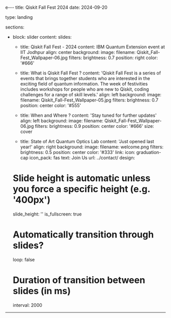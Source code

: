 e---
title: Qiskit Fall Fest 2024
date: 2024-09-20

type: landing

sections:
  - block: slider
    content:
      slides:
      - title: Qiskit Fall Fest - 2024
        content: IBM Quantum Extension event at IIT Jodhpur
        align: center
        background:
          image:
            filename: Qiskit_Fall-Fest_Wallpaper-06.jpg
            filters:
              brightness: 0.7
          position: right
          color: '#666'
      - title: What is Qiskit Fall Fest ?
        content: 'Qiskit Fall Fest is a series of events that brings together students who are interested in the exciting field of quantum information. The week of festivities includes workshops for people who are new to Qiskit, coding challenges for a range of skill levels.'
        align: left
        background:
          image:
            filename: Qiskit_Fall-Fest_Wallpaper-05.jpg
            filters:
              brightness: 0.7
          position: center
          color: '#555'
      - title: When and Where ?
        content: 'Stay tuned for further updates'
        align: left
        background:
          image:
            filename: Qiskit_Fall-Fest_Wallpaper-06.jpg
            filters:
              brightness: 0.9
          position: center
          color: '#666'
          size: cover
      
     
      - title: State of Art Quantum Optics Lab
        content: 'Just opened last year!'
        align: right
        background:
          image:
            filename: welcome.png
            filters:
              brightness: 0.5
          position: center
          color: '#333'
        link:
          icon: graduation-cap
          icon_pack: fas
          text: Join Us
          url: ../contact/
    design:
      # Slide height is automatic unless you force a specific height (e.g. '400px')
      slide_height: ''
      is_fullscreen: true
      # Automatically transition through slides?
      loop: false
      # Duration of transition between slides (in ms)
      interval: 2000
---
